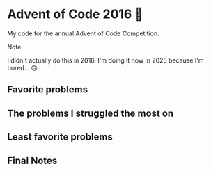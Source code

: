 # Advent of Code 2016 🌲

My code for the annual Advent of Code Competition.

> [!NOTE]
> I didn't actually do this in 2016. I'm doing it now in 2025 because I'm bored... 🙃

## Favorite problems

## The problems I struggled the most on

## Least favorite problems

## Final Notes
